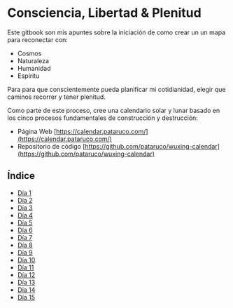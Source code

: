 # Consciencia, Libertad & Plenitud

Este gitbook son mis apuntes sobre la iniciación de como crear un un mapa para reconectar con:

- Cosmos
- Naturaleza
- Humanidad
- Espíritu

Para para que conscientemente pueda planificar mi cotidianidad, elegir que caminos recorrer y tener plenitud.

Como parte de este proceso, cree una calendario solar y lunar basado en los cinco procesos fundamentales de construcción y destrucción:

- Página Web [https://calendar.pataruco.com/](https://calendar.pataruco.com/)
- Repositorio de código [https://github.com/pataruco/wuxing-calendar](https://github.com/pataruco/wuxing-calendar)

## Índice

- [Día 1](dia-1/readme.md)
- [Día 2](dia-2/readme.md)
- [Día 3](dia-3/readme.md)
- [Día 4](dia-4/readme.md)
- [Día 5](dia-5/readme.md)
- [Día 6](dia-6/readme.md)
- [Día 7](dia-7/readme.md)
- [Día 8](dia-8/readme.md)
- [Día 9](dia-9/readme.md)
- [Día 10](dia-10/readme.md)
- [Día 11](dia-11/readme.md)
- [Día 12](dia-12/readme.md)
- [Día 13](dia-13/readme.md)
- [Día 14](dia-14/readme.md)
- [Día 15](dia-15/readme.md)
